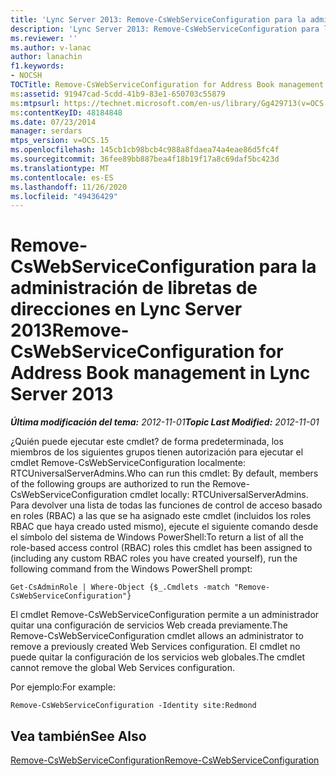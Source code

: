 ```yaml
---
title: 'Lync Server 2013: Remove-CsWebServiceConfiguration para la administración de libretas de direcciones'
description: 'Lync Server 2013: Remove-CsWebServiceConfiguration para la administración de libretas de direcciones.'
ms.reviewer: ''
ms.author: v-lanac
author: lanachin
f1.keywords:
- NOCSH
TOCTitle: Remove-CsWebServiceConfiguration for Address Book management
ms:assetid: 91947cad-5cdd-41b9-83e1-650703c55879
ms:mtpsurl: https://technet.microsoft.com/en-us/library/Gg429713(v=OCS.15)
ms:contentKeyID: 48184848
ms.date: 07/23/2014
manager: serdars
mtps_version: v=OCS.15
ms.openlocfilehash: 145cb1cb98bcb4c988a8fdaea74a4eae86d5fc4f
ms.sourcegitcommit: 36fee89bb887bea4f18b19f17a8c69daf5bc423d
ms.translationtype: MT
ms.contentlocale: es-ES
ms.lasthandoff: 11/26/2020
ms.locfileid: "49436429"
---
```

# <a name="remove-cswebserviceconfiguration-for-address-book-management-in-lync-server-2013"></a><span data-ttu-id="957a6-103">Remove-CsWebServiceConfiguration para la administración de libretas de direcciones en Lync Server 2013</span><span class="sxs-lookup"><span data-stu-id="957a6-103">Remove-CsWebServiceConfiguration for Address Book management in Lync Server 2013</span></span>

<div data-xmlns="http://www.w3.org/1999/xhtml">

<div class="topic" data-xmlns="http://www.w3.org/1999/xhtml" data-msxsl="urn:schemas-microsoft-com:xslt" data-cs="https://msdn.microsoft.com/">

<div data-asp="https://msdn2.microsoft.com/asp">



</div>

<div id="mainSection">

<div id="mainBody"><span data-ttu-id="957a6-104">

<span> </span></span><span class="sxs-lookup"><span data-stu-id="957a6-104">

<span> </span></span></span>

<span data-ttu-id="957a6-105">_**Última modificación del tema:** 2012-11-01_</span><span class="sxs-lookup"><span data-stu-id="957a6-105">_**Topic Last Modified:** 2012-11-01_</span></span>

<span data-ttu-id="957a6-106">¿Quién puede ejecutar este cmdlet? de forma predeterminada, los miembros de los siguientes grupos tienen autorización para ejecutar el cmdlet Remove-CsWebServiceConfiguration localmente: RTCUniversalServerAdmins.</span><span class="sxs-lookup"><span data-stu-id="957a6-106">Who can run this cmdlet: By default, members of the following groups are authorized to run the Remove-CsWebServiceConfiguration cmdlet locally: RTCUniversalServerAdmins.</span></span> <span data-ttu-id="957a6-107">Para devolver una lista de todas las funciones de control de acceso basado en roles (RBAC) a las que se ha asignado este cmdlet (incluidos los roles RBAC que haya creado usted mismo), ejecute el siguiente comando desde el símbolo del sistema de Windows PowerShell:</span><span class="sxs-lookup"><span data-stu-id="957a6-107">To return a list of all the role-based access control (RBAC) roles this cmdlet has been assigned to (including any custom RBAC roles you have created yourself), run the following command from the Windows PowerShell prompt:</span></span>

    Get-CsAdminRole | Where-Object {$_.Cmdlets -match "Remove-CsWebServiceConfiguration"}

<span data-ttu-id="957a6-108">El cmdlet Remove-CsWebServiceConfiguration permite a un administrador quitar una configuración de servicios Web creada previamente.</span><span class="sxs-lookup"><span data-stu-id="957a6-108">The Remove-CsWebServiceConfiguration cmdlet allows an administrator to remove a previously created Web Services configuration.</span></span> <span data-ttu-id="957a6-109">El cmdlet no puede quitar la configuración de los servicios web globales.</span><span class="sxs-lookup"><span data-stu-id="957a6-109">The cmdlet cannot remove the global Web Services configuration.</span></span>

<span data-ttu-id="957a6-110">Por ejemplo:</span><span class="sxs-lookup"><span data-stu-id="957a6-110">For example:</span></span>

    Remove-CsWebServiceConfiguration -Identity site:Redmond

<div>

## <a name="see-also"></a><span data-ttu-id="957a6-111">Vea también</span><span class="sxs-lookup"><span data-stu-id="957a6-111">See Also</span></span>


[<span data-ttu-id="957a6-112">Remove-CsWebServiceConfiguration</span><span class="sxs-lookup"><span data-stu-id="957a6-112">Remove-CsWebServiceConfiguration</span></span>](https://docs.microsoft.com/powershell/module/skype/Remove-CsWebServiceConfiguration)  
  

<span data-ttu-id="957a6-113"></div>

</div>

<span> </span>

</div>

</div>

</span><span class="sxs-lookup"><span data-stu-id="957a6-113"></div>

</div>

<span> </span>

</div>

</div>

</span></span></div>

